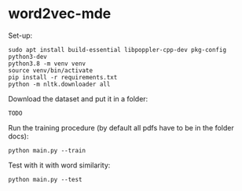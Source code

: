 # word2vec-mde

Set-up:
```shell
sudo apt install build-essential libpoppler-cpp-dev pkg-config python3-dev
python3.8 -m venv venv
source venv/bin/activate
pip install -r requirements.txt
python -m nltk.downloader all
```

Download the dataset and put it in a folder:
```shell
TODO
```

Run the training procedure (by default all pdfs have to be in the folder docs):
```shell
python main.py --train
```

Test with it with word similarity:
```shell
python main.py --test
```
